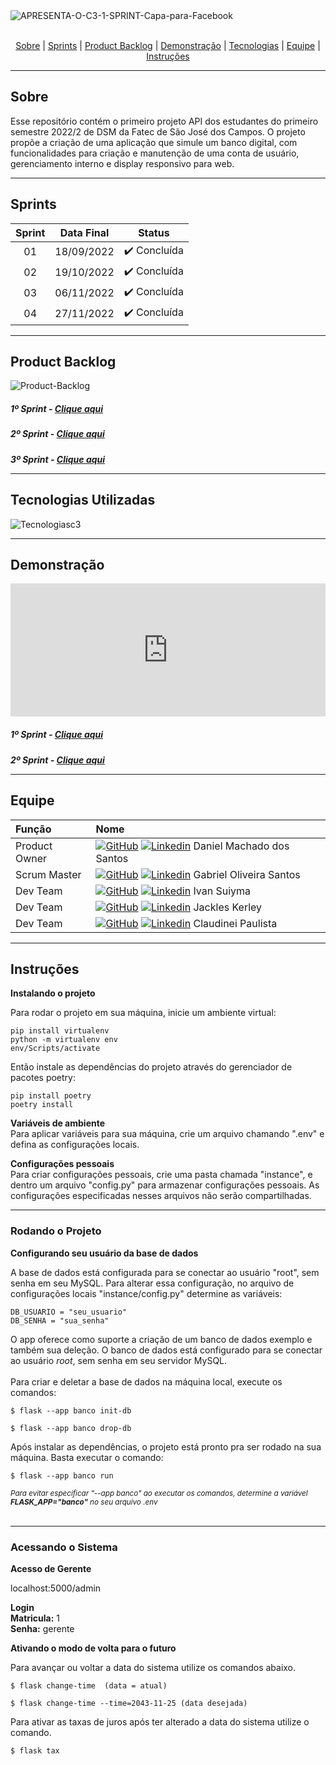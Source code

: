 <div>

<img src="https://i.ibb.co/QDpNydM/APRESENTA-O-C3-1-SPRINT-Capa-para-Facebook.jpg" alt="APRESENTA-O-C3-1-SPRINT-Capa-para-Facebook" border="0" />

</div>
<br id="topo">
<p align="center">
    <a href="#sobre">Sobre</a>  |  
    <a href="#sprints">Sprints</a>  | 
    <a href="#backlogs">Product Backlog</a>  |  
    <a href="#demo">Demonstração</a>  |    
    <a href="#tecnologias">Tecnologias</a>  |  
    <a href="#equipe">Equipe</a> |
    <a href="#instru">Instruções</a>
</p>

---

<h2 id='sobre'>Sobre</h2>
Esse repositório contém o primeiro projeto API dos estudantes do primeiro semestre 2022/2 de DSM da Fatec de São José dos Campos. O projeto propõe a criação de uma aplicação que simule um banco digital, com funcionalidades para criação e manutenção de uma conta de usuário, gerenciamento interno e display responsivo para web.

---

<!-- ## :date: Sprints -->

<h2 id='sprints'>Sprints</h2>

| Sprint | Data Final |    Status    |
| :----: | :--------: | :----------: |
|   01   | 18/09/2022 | ✔️ Concluída |
|   02   | 19/10/2022 | ✔️ Concluída |
|   03   | 06/11/2022 | ✔️ Concluída |
|   04   | 27/11/2022 | ✔️ Concluída  |

---

<!-- ## :open_file_folder:Product Backlog -->

<h2 id='backlogs'>Product Backlog</h2>

<img src="https://i.ibb.co/QkjxWmN/backlog-total.jpg" alt="Product-Backlog" border="0">

<h5>1º Sprint -  <a href="https://i.ibb.co/TgW062T/pb1.png">Clique aqui</a>

<h5>2º Sprint -  <a href="https://i.ibb.co/M6n9cFr/Product-Backlog.jpg">Clique aqui</a>

<h5>3º Sprint -  <a href="https://i.ibb.co/HHS62zn/back-log-sprint-3.jpg">Clique aqui</a>

---

<h2 name='tecnologias'>Tecnologias Utilizadas</h2>

<img src="https://i.ibb.co/pfvD7fv/Tecnologiasc3.jpg" alt="Tecnologiasc3" border="0">

---

<h2 id='demo'>Demonstração</h2>

<!-- <video width="320" height="240" autoplay>
  <source src="banco/static/video/xbank.mp4" type="video/mp4" alt='video demo'>
</video> -->
<!-- <div style="position: relative; padding-bottom: 42.34375%; height: 0;"><iframe src="https://www.loom.com/embed/40d65d6ff2574e0586003a2e2f3d7e57" frameborder="0" webkitallowfullscreen mozallowfullscreen allowfullscreen style="position: absolute; top: 0;
left: 0; width: 100%; height: 100%;"></iframe></div> -->

<div style="position: relative; padding-bottom: 42.34375%; height: 0;"><iframe src="https://www.loom.com/embed/a5c05efc58e44b94b086379f886e833c" frameborder="0" webkitallowfullscreen mozallowfullscreen allowfullscreen style="position: absolute; top: 0; left: 0; width: 100%; height: 100%;"></iframe></div>
<h5>1º Sprint -  <a href="https://www.loom.com/share/40d65d6ff2574e0586003a2e2f3d7e57">Clique aqui</a>
<h5>2º Sprint -  <a href="https://www.loom.com/share/40d65d6ff2574e0586003a2e2f3d7e57">Clique aqui</a>

---

<h2 id='equipe'>Equipe</h2>

<!-- |    Função     | Nome                      |
| :-----------: | :------------------------ |
| Product Owner | Daniel Machado dos Santos [![GitHub](https://i.stack.imgur.com/tskMh.png)](https://github.com/dmssjk/) [![Linkedin](https://i.stack.imgur.com/gVE0j.png)](https://www.linkedin.com/)|
| Scrum Master  | Gabriel Oliveira Santos   [![GitHub](https://i.stack.imgur.com/tskMh.png)](https://github.com/dosantos-ogabriel) [![Linkedin](https://i.stack.imgur.com/gVE0j.png)](https://www.linkedin.com/)||
|   Dev Team    | Ivan Suiyma               [![GitHub](https://i.stack.imgur.com/tskMh.png)](https://github.com/IvanSuiyama) [![Linkedin](https://i.stack.imgur.com/gVE0j.png)](https://www.linkedin.com/)|
|   Dev Team    | Jackles Kerley            [![GitHub](https://i.stack.imgur.com/tskMh.png)](https://github.com/JacklesKerley) [![Linkedin](https://i.stack.imgur.com/gVE0j.png)](https://www.linkedin.com/)|
|   Dev Team    | Claudinei Paulista        [![GitHub](https://i.stack.imgur.com/tskMh.png)](https://github.com/) [![Linkedin](https://i.stack.imgur.com/gVE0j.png)](https://www.linkedin.com/)|
 -->

| Função        | Nome                                                                                                                                                                                         |
| :------------ | :------------------------------------------------------------------------------------------------------------------------------------------------------------------------------------------- |
| Product Owner | [![GitHub](https://i.stack.imgur.com/tskMh.png)](https://github.com/dmssjk/) [![Linkedin](https://i.stack.imgur.com/gVE0j.png)](https://www.linkedin.com/) Daniel Machado dos Santos         |
| Scrum Master  | [![GitHub](https://i.stack.imgur.com/tskMh.png)](https://github.com/dosantos-ogabriel) [![Linkedin](https://i.stack.imgur.com/gVE0j.png)](https://www.linkedin.com/) Gabriel Oliveira Santos |
| Dev Team      | [![GitHub](https://i.stack.imgur.com/tskMh.png)](https://github.com/IvanSuiyama) [![Linkedin](https://i.stack.imgur.com/gVE0j.png)](https://www.linkedin.com/) Ivan Suiyma                   |
| Dev Team      | [![GitHub](https://i.stack.imgur.com/tskMh.png)](https://github.com/JacklesKerley) [![Linkedin](https://i.stack.imgur.com/gVE0j.png)](https://www.linkedin.com/) Jackles Kerley              |
| Dev Team      | [![GitHub](https://i.stack.imgur.com/tskMh.png)](https://github.com/) [![Linkedin](https://i.stack.imgur.com/gVE0j.png)](https://www.linkedin.com/) Claudinei Paulista                       |

---

<h2 id='instru'>Instruções</h2>

**Instalando o projeto**

Para rodar o projeto em sua máquina, inicie um ambiente virtual:

```
pip install virtualenv
python -m virtualenv env
env/Scripts/activate
```

Então instale as dependências do projeto através do gerenciador de pacotes poetry:

```
pip install poetry
poetry install
```

**Variáveis de ambiente** <br>
Para aplicar variáveis para sua máquina, crie um arquivo chamando ".env" e defina as configurações locais. <br>

**Configurações pessoais** <br>
Para criar configurações pessoais, crie uma pasta chamada "instance", e dentro um arquivo "config.py" para armazenar configurações pessoais. As configurações especificadas nesses arquivos não serão compartilhadas.

---
<h3>Rodando o Projeto</h3>

**Configurando seu usuário da base de dados**<br>

A base de dados está configurada para se conectar ao usuário "root", sem senha em seu MySQL.
Para alterar essa configuração, no arquivo de configurações locais "instance/config.py" determine as variáveis:

```
DB_USUARIO = "seu_usuario"
DB_SENHA = "sua_senha"
```

O app oferece como suporte a criação de um banco de dados exemplo e também sua deleção. O banco de dados está configurado para se conectar ao usuário _root_, sem senha em seu servidor MySQL.<br><br>
Para criar e deletar a base de dados na máquina local, execute os comandos:<br>
```
$ flask --app banco init-db

$ flask --app banco drop-db
```
Após instalar as dependências, o projeto está pronto pra ser rodado na sua máquina. Basta executar o comando:

```
$ flask --app banco run
```

<small>_Para evitar especificar "--app banco" ao executar os comandos, determine a variável **FLASK_APP="banco"** no seu arquivo .env_</small><br><br>

---

<h3>Acessando o Sistema</h3>

**Acesso de Gerente**<br>

localhost:5000/admin

**Login**<br>
**Matricula:** 1  
**Senha:** gerente   


**Ativando o modo de volta para o futuro**<br>

Para avançar ou voltar a data do sistema utilize os comandos abaixo.  
 

```
$ flask change-time  (data = atual)

$ flask change-time --time=2043-11-25 (data desejada)
```

Para ativar as taxas de juros após ter alterado a data do sistema utilize o comando.  

```
$ flask tax
```
